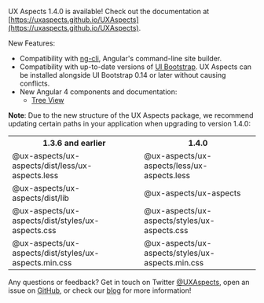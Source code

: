 UX Aspects 1.4.0 is available! Check out the documentation at [https://uxaspects.github.io/UXAspects](https://uxaspects.github.io/UXAspects).

New Features:
* Compatibility with [ng-cli](https://cli.angular.io/), Angular's command-line site builder.
* Compatibility with up-to-date versions of [UI Bootstrap](https://angular-ui.github.io/bootstrap/). UX Aspects can be installed alongside UI Bootstrap 0.14 or later without causing conflicts.
* New Angular 4 components and documentation:
    * [Tree View](https://uxaspects.github.io/UXAspects/#/components/tree-view#tree-view)

**Note**: Due to the new structure of the UX Aspects package, we recommend updating certain paths in your application when upgrading to version 1.4.0:

<table class="table">
<tr><th>1.3.6 and earlier</th><th>1.4.0</th></tr>
<tr><td>@ux-aspects/ux-aspects/dist/less/ux-aspects.less</td><td>@ux-aspects/ux-aspects/less/ux-aspects.less</td></tr>
<tr><td>@ux-aspects/ux-aspects/dist/lib</td><td>@ux-aspects/ux-aspects</td></tr>
<tr><td>@ux-aspects/ux-aspects/dist/styles/ux-aspects.css</td><td>@ux-aspects/ux-aspects/styles/ux-aspects.css</td></tr>
<tr><td>@ux-aspects/ux-aspects/dist/styles/ux-aspects.min.css</td><td>@ux-aspects/ux-aspects/styles/ux-aspects.min.css</td></tr>
</table>



Any questions or feedback? Get in touch on Twitter [@UXAspects](https://twitter.com/UXAspects), open an issue on [GitHub](https://github.com/UXAspects/UXAspects/issues), or check our [blog](https://uxaspects.github.io/UXAspects/#/blog) for more information!
